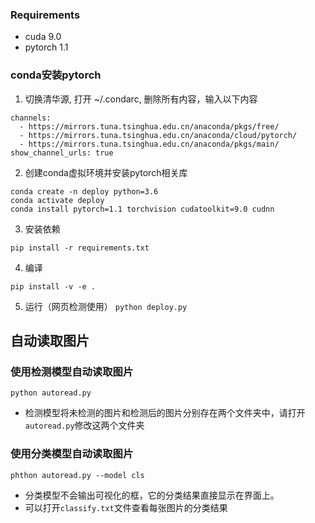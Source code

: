 ### Requirements
- cuda 9.0
- pytorch 1.1

### conda安装pytorch
1. 切换清华源, 打开 ~/.condarc, 删除所有内容，输入以下内容
```
channels:
  - https://mirrors.tuna.tsinghua.edu.cn/anaconda/pkgs/free/
  - https://mirrors.tuna.tsinghua.edu.cn/anaconda/cloud/pytorch/
  - https://mirrors.tuna.tsinghua.edu.cn/anaconda/pkgs/main/
show_channel_urls: true
```
2. 创建conda虚拟环境并安装pytorch相关库
```
conda create -n deploy python=3.6
conda activate deploy
conda install pytorch=1.1 torchvision cudatoolkit=9.0 cudnn
````
3. 安装依赖
```
pip install -r requirements.txt
```

4. 编译
```
pip install -v -e .
```

5. 运行（网页检测使用）
`
python deploy.py
`

## 自动读取图片
### 使用检测模型自动读取图片
```
python autoread.py
```
- 检测模型将未检测的图片和检测后的图片分别存在两个文件夹中，请打开`autoread.py`修改这两个文件夹

### 使用分类模型自动读取图片
```
phthon autoread.py --model cls
```
- 分类模型不会输出可视化的框，它的分类结果直接显示在界面上。
- 可以打开`classify.txt`文件查看每张图片的分类结果
